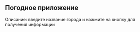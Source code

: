 ## Погодное приложение

Описание: введите название города и нажмите на кнопку для получения информации